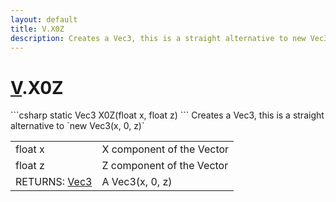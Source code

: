 ```yaml
---
layout: default
title: V.X0Z
description: Creates a Vec3, this is a straight alternative to new Vec3(x, 0, z)
---
```

# [V]({{site.url}}/Pages/StereoKit/V.html).X0Z

<div class='signature' markdown='1'>
```csharp
static Vec3 X0Z(float x, float z)
```
Creates a Vec3, this is a straight alternative to
`new Vec3(x, 0, z)`
</div>

|  |  |
|--|--|
|float x|X component of the Vector|
|float z|Z component of the Vector|
|RETURNS: [Vec3]({{site.url}}/Pages/StereoKit/Vec3.html)|A Vec3(x, 0, z)|




